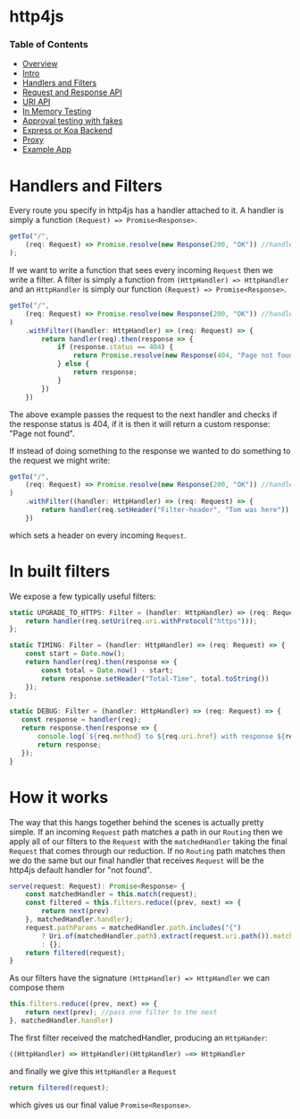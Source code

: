 # http4js

### Table of Contents

- [Overview](/http4js/#basics)
- [Intro](/http4js/Intro/#intro)
- [Handlers and Filters](/http4js/Handlers-and-filters/#handlers-and-filters)
- [Request and Response API](/http4js/Request-and-response-api/#request-and-response-api)
- [URI API](/http4js/Uri-api/#uri-api)
- [In Memory Testing](/http4js/In-memory-testing/#in-memory-testing)
- [Approval testing with fakes](/http4js/Approval-testing-with-fakes/#approval-testing-with-fakes)
- [Express or Koa Backend](/http4js/Express-or-koa-backend/#express-or-koa-backend)
- [Proxy](/http4js/Proxy/#proxy)
- [Example App](https://github.com/TomShacham/http4js-eg)

# Handlers and Filters

Every route you specify in http4js has a handler attached to it. 
A handler is simply a function `(Request) => Promise<Response>`.

```typescript
getTo("/", 
    (req: Request) => Promise.resolve(new Response(200, "OK")) //handler
);
```

If we want to write a function that sees every incoming `Request` then we write a filter.
A filter is simply a function from `(HttpHandler) => HttpHandler` and an
`HttpHandler` is simply our function `(Request) => Promise<Response>`.

```typescript
getTo("/", 
    (req: Request) => Promise.resolve(new Response(200, "OK")) //handler
)
    .withFilter((handler: HttpHandler) => (req: Request) => {
        return handler(req).then(response => {
            if (response.status == 404) {
                return Promise.resolve(new Response(404, "Page not found"));
            } else {
                return response;
            }
        })
    })
```

The above example passes the request to the next handler and checks if the response status is 404, 
if it is then it will return a custom response: "Page not found".
 
If instead of doing something to the response we wanted to do something to the request we might write:

```typescript
getTo("/", 
    (req: Request) => Promise.resolve(new Response(200, "OK")) //handler
)
    .withFilter((handler: HttpHandler) => (req: Request) => {
        return handler(req.setHeader("Filter-header", "Tom was here"))
    })
```

which sets a header on every incoming `Request`.

# In built filters

We expose a few typically useful filters:

```typescript
static UPGRADE_TO_HTTPS: Filter = (handler: HttpHandler) => (req: Request) => {
    return handler(req.setUri(req.uri.withProtocol("https")));
};

static TIMING: Filter = (handler: HttpHandler) => (req: Request) => {
    const start = Date.now();
    return handler(req).then(response => {
        const total = Date.now() - start;
        return response.setHeader("Total-Time", total.toString())
    });
};

static DEBUG: Filter = (handler: HttpHandler) => (req: Request) => {
   const response = handler(req);
   return response.then(response => {
       console.log(`${req.method} to ${req.uri.href} with response ${response.status}`);
       return response;
   });
}
```

# How it works

The way that this hangs together behind the scenes is actually pretty simple.
If an incoming `Request` path matches a path in our `Routing` then we apply 
all of our filters to the `Request` with the `matchedHandler` taking the final `Request`
that comes through our reduction. If no `Routing` path matches then we do the same but
our final handler that receives `Request` will be the http4js default handler for "not found". 

```typescript
serve(request: Request): Promise<Response> {
    const matchedHandler = this.match(request);
    const filtered = this.filters.reduce((prev, next) => {
        return next(prev)
    }, matchedHandler.handler);
    request.pathParams = matchedHandler.path.includes("{")
        ? Uri.of(matchedHandler.path).extract(request.uri.path()).matches
        : {};
    return filtered(request);
}
```

As our filters have the signature `(HttpHandler) => HttpHandler` we can compose them

```typescript
this.filters.reduce((prev, next) => {
    return next(prev); //pass one filter to the next
}, matchedHandler.handler)
```

The first filter received the matchedHandler, producing an `HttpHander`:

```typescript
((HttpHandler) => HttpHandler)(HttpHandler) ==> HttpHandler
```

and finally we give this `HttpHandler` a `Request`

```typescript
return filtered(request);
```

which gives us our final value `Promise<Response>`.